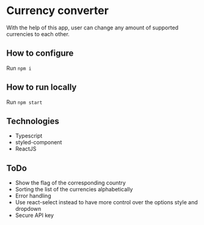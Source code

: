 # Currency converter

With the help of this app, user can change any amount of supported currencies to each other.

## How to configure
Run `npm i` 

## How to run locally

Run `npm start`

## Technologies

- Typescript
- styled-component
- ReactJS

## ToDo
- Show the flag of the corresponding country 
- Sorting the list of the currencies alphabetically
- Error handling
- Use react-select instead to have more control over the options style and dropdown 
- Secure API key
